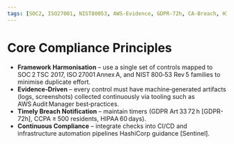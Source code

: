 ```yaml
---
tags: [SOC2, ISO27001, NIST80053, AWS‑Evidence, GDPR‑72h, CA‑Breach, HIPAA‑60d]
---
```

# Core Compliance Principles
* **Framework Harmonisation** – use a single set of controls mapped to SOC 2 TSC 2017, ISO 27001 Annex A, and NIST 800‑53 Rev 5 families to minimise duplicate effort.
* **Evidence‑Driven** – every control must have machine‑generated artifacts (logs, screenshots) collected continuously via tooling such as AWS Audit Manager best‑practices.
* **Timely Breach Notification** – maintain timers (GDPR Art 33 72 h [GDPR-72h], CCPA ≥ 500 residents, HIPAA 60 days).
* **Continuous Compliance** – integrate checks into CI/CD and infrastructure automation pipelines HashiCorp guidance [Sentinel].
